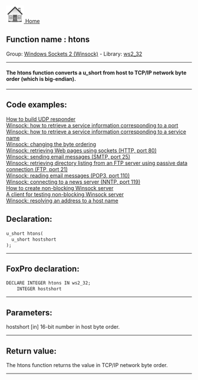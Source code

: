 [<img src="../../images/home.png"> Home ](https://github.com/VFPX/Win32API)  

## Function name : htons
Group: [Windows Sockets 2 (Winsock)](../../functions_group.md#Windows_Sockets_2_(Winsock))  -  Library: [ws2_32](../../Libraries.md#ws2_32)  
***  


#### The htons function converts a u_short from host to TCP/IP network byte order (which is big-endian).
***  


## Code examples:
[How to build UDP responder](../../samples/sample_052.md)  
[Winsock: how to retrieve a service information corresponding to a port](../../samples/sample_219.md)  
[Winsock: how to retrieve a service information corresponding to a service name](../../samples/sample_220.md)  
[Winsock: changing the byte ordering](../../samples/sample_221.md)  
[Winsock: retrieving Web pages using sockets (HTTP, port 80)](../../samples/sample_383.md)  
[Winsock: sending email messages (SMTP, port 25)](../../samples/sample_385.md)  
[Winsock: retrieving directory listing from an FTP server using passive data connection (FTP, port 21)](../../samples/sample_386.md)  
[Winsock: reading email messages (POP3, port 110)](../../samples/sample_388.md)  
[Winsock: connecting to a news server (NNTP, port 119)](../../samples/sample_389.md)  
[How to create non-blocking Winsock server](../../samples/sample_412.md)  
[A client for testing non-blocking Winsock server](../../samples/sample_413.md)  
[Winsock: resolving an address to a host name](../../samples/sample_570.md)  

## Declaration:
```foxpro  
u_short htons(
  u_short hostshort
);  
```  
***  


## FoxPro declaration:
```foxpro  
DECLARE INTEGER htons IN ws2_32;
	INTEGER hostshort  
```  
***  


## Parameters:
hostshort 
[in] 16-bit number in host byte order.   
***  


## Return value:
The htons function returns the value in TCP/IP network byte order.  
***  


